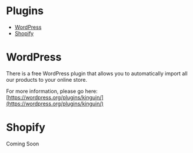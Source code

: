 # Plugins

* [WordPress](#wordpress)
* [Shopify](#shopify)

# WordPress

There is a free WordPress plugin that allows you to automatically import all our products to your online store. 

For more information, please go here: [https://wordpress.org/plugins/kinguin/](https://wordpress.org/plugins/kinguin/)

# Shopify

Coming Soon

